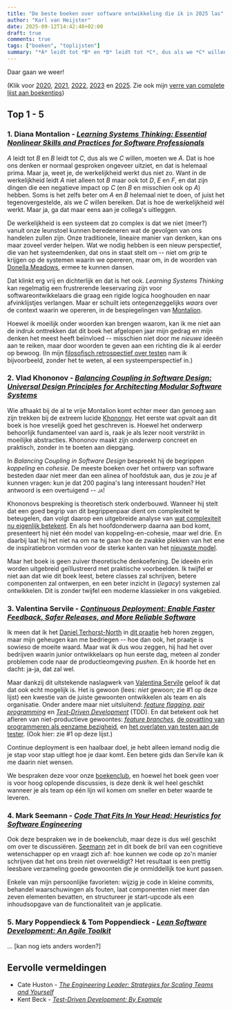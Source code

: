```yaml
---
title: "De beste boeken over software ontwikkeling die ik in 2025 las"
author: "Karl van Heijster"
date: 2025-09-12T14:42:48+02:00
draft: true
comments: true
tags: ["boeken", "toplijsten"]
summary: "*A* leidt tot *B* en *B* leidt tot *C*, dus als we *C* willen, moeten we *A*. Dat is hoe ons denken er normaal gesproken ongeveer uitziet, en dat is helemaal prima. Maar ja, weet je, de werkelijkheid werkt dus niet zo. Want in de werkelijkheid leidt *A* niet alleen tot *B* maar ook tot *D*, *E* en *F*, en dat zijn dingen die een negatieve impact op *C* (en *B* en misschien ook op *A*) hebben. Soms is het zelfs beter om *A* en *B* helemaal niet te doen, of juist het tegenovergestelde, als we *C* willen bereiken. Dat is hoe de werkelijkheid wél werkt. Maar ja, ga dat maar eens aan je collega's uitleggen."
---
```


Daar gaan we weer!


(Klik voor [2020](/blog/21/05/de-beste-boeken-over-software-ontwikkeling-die-ik-in-2020-las/ "'De beste boeken over software ontwikkeling die ik in 2020 las'"), [2021](/blog/21/12/de-beste-boeken-over-software-ontwikkeling-die-ik-in-2021-las/ "'De beste boeken over software ontwikkeling die ik in 2021 las'"), [2022](/blog/22/12/de-beste-boeken-over-software-ontwikkeling-die-ik-in-2022-las/ "'De beste boeken over software ontwikkeling die ik in 2022 las'"), [2023](/blog/23/12/de-beste-boeken-over-software-ontwikkeling-die-ik-in-2023-las/ "'De beste boeken over software ontwikkeling die ik in 2023 las'") en [2025](/blog/24/12/de-beste-boeken-over-software-ontwikkeling-die-ik-in-2024-las/ "'De beste boeken over software ontwikkeling die ik in 2024 las'"). Zie ook mijn [verre van complete lijst aan boekentips](/blog/25/07/een-verre-van-complete-lijst-boekentips/ "'Een (verre van complete) lijst boekentips'"))


## Top 1 - 5 


### 1. Diana Montalion - [*Learning Systems Thinking: Essential Nonlinear Skills and Practices for Software Professionals*](https://www.oreilly.com/library/view/learning-systems-thinking/9781098151324/ "Diana Montalion, 'Learning Systems Thinking: Essential Nonlinear Skills and Practices for Software Professionals', O'Reilly Media, 2024")


*A* leidt tot *B* en *B* leidt tot *C*, dus als we *C* willen, moeten we *A*. Dat is hoe ons denken er normaal gesproken ongeveer uitziet, en dat is helemaal prima. Maar ja, weet je, de werkelijkheid werkt dus niet zo. Want in de werkelijkheid leidt *A* niet alleen tot *B* maar ook tot *D*, *E* en *F*, en dat zijn dingen die een negatieve impact op *C* (en *B* en misschien ook op *A*) hebben. Soms is het zelfs beter om *A* en *B* helemaal niet te doen, of juist het tegenovergestelde, als we *C* willen bereiken. Dat is hoe de werkelijkheid wél werkt. Maar ja, ga dat maar eens aan je collega's uitleggen.


De werkelijkheid is een systeem dat zo complex is dat we niet (meer?) vanuit onze leunstoel kunnen beredeneren wat de gevolgen van ons handelen zullen zijn. Onze traditionele, lineaire manier van denken, kan ons maar zoveel verder helpen. Wat we nodig hebben is een nieuw perspectief, die van het systeemdenken, dat ons in staat stelt om -- niet om *grip* te krijgen op de systemen waarin we opereren, maar om, in de woorden van [Donella Meadows](https://en.wikipedia.org/wiki/Donella_Meadows "'Donella Meadows', Wikipedia"), ermee te kunnen dansen.


Dat klinkt erg vrij en dichterlijk en dat is het ook. *Learning Systems Thinking* kan regelmatig een frustrerende leeservaring zijn voor softwareontwikkelaars die graag een rigide logica hooghouden en naar afvinklijstjes verlangen. Maar er schuilt iets ontegenzeggelijks *waars* over de context waarin we opereren, in de bespiegelingen van [Montalion](https://montalion.com/). 


Hoewel ik moeilijk onder woorden kan brengen waarom, kan ik me niet aan de indruk onttrekken dat dit boek het afgelopen jaar mijn gedrag en mijn denken het meest heeft beïnvloed -- misschien niet door me *nieuwe* ideeën aan te reiken, maar door woorden te geven aan een richting die ik al eerder op bewoog. (In mijn [filosofisch retrospectief over testen](/talks/testen-een-filosofisch-retrospectief/ "'Testen: Een filosofisch retrospectief'") nam ik bijvoorbeeld, zonder het te weten, al een systeemperspectief in.)


### 2. Vlad Khononov - [*Balancing Coupling in Software Design: Universal Design Principles for Architecting Modular Software Systems*](https://www.pearson.com/en-us/subject-catalog/p/balancing-coupling-in-software-design-successful-software-architecture-in-general-and-distributed-systems/P200000000372/9780137353576 "Vlad Khononov, 'Balancing Coupling in Software Design: Universal Design Principles for Architecting Modular Software Systems', Addison-Wesley Professional 2024")


Wie afhaakt bij de al te vrije Montalion komt echter meer dan genoeg aan zijn trekken bij de extreem lucide [Khononov](https://vladikk.com/). Het eerste wat opvalt aan dit boek is hoe vreselijk goed het geschreven is. Hoewel het onderwerp behoorlijk fundamenteel van aard is, raak je als lezer nooit verstrikt in moeilijke abstracties. Khononov maakt zijn onderwerp concreet en praktisch, zonder in te boeten aan diepgang.


In *Balancing Coupling in Software Design* bespreekt hij de begrippen *koppeling* en *cohesie*. De meeste boeken over het ontwerp van software besteden daar niet meer dan een alinea of hoofdstuk aan, dus je zou je af kunnen vragen: kun je dat 200 pagina's lang interessant houden? Het antwoord is een overtuigend -- <span style="font-variant:small-caps;">ja!</span> 


Khononovs bespreking is theoretisch sterk onderbouwd. Wanneer hij stelt dat een goed begrip van dit begrippenpaar dient om complexiteit te beteugelen, dan volgt daarop een uitgebreide analyse van [wat complexiteit nu eigenlijk betekent](/blog/25/04/gecompliceerd-vs-complex/ "'Gecompliceerd vs. complex'"). En als het hoofdonderwerp daarna aan bod komt, presenteert hij niet één model van koppeling-en-cohesie, maar wel drie. En daarbij laat hij het niet na om na te gaan hoe de zwakke plekken van het ene de inspiratiebron vormden voor de sterke kanten van het [nieuwste model](/blog/25/04/hoge-cohesie-losse-koppeling/ "'Hoge cohesie, losse koppeling'"). 

Maar het boek is geen zuiver theoretische denkoefening. De ideeën erin worden uitgebreid geïllustreerd met praktische voorbeelden. Ik twijfel er niet aan dat wie dit boek leest, betere classes zal schrijven, betere componenten zal ontwerpen, en een beter inzicht in (*legacy*) systemen zal ontwikkelen. Dit is zonder twijfel een moderne klassieker in ons vakgebied.


### 3. Valentina Servile - [*Continuous Deployment: Enable Faster Feedback, Safer Releases, and More Reliable Software*](https://www.oreilly.com/library/view/continuous-deployment/9781098146719/ "Valentina Servile, 'Continuous Deployment: Enable Faster Feedback, Safer Releases, and More Reliable Software', O'Reilly Media Inc. 2024")


Ik meen dat ik het [Daniel Terhorst-North](https://dannorth.net/) in [dit praatje](https://www.youtube.com/watch?v=tgaKAF_eiOg "'The Best Programmer I Know • Daniel Terhorst-North • GOTO 2024', YouTube") heb horen zeggen, maar mijn geheugen kan me bedriegen -- hoe dan ook, het praatje is sowieso de moeite waard. Maar wat ik dus wou zeggen, hij had het over bedrijven waarin junior ontwikkelaars op hun eerste dag, meteen al zonder problemen code naar de productieomgeving *pushen*. En ik hoorde het en dacht: ja-ja, dat zal wel.


Maar dankzij dit uitstekende naslagwerk van [Valentina Servile](https://www.linkedin.com/in/valentina-servile/) geloof ik dat dat ook echt mogelijk is. Het is gewoon (lees: *niet* gewoon; zie #1 op deze lijst) een kwestie van de juiste gewoonten ontwikkelen als team en als organisatie. Onder andere maar niet uitsluitend: [*feature flagging*](https://martinfowler.com/articles/feature-toggles.html "'Feature Toggles (aka Feature Flags)', Pete Hodgsen @ Martin Fowler"), [*pair programming*](/tags/pair-programming/ "Blogs met de tag 'pair programming'") en [*Test-Driven Development*](/tags/test-driven-development/ "Blogs met de tag 'test-driven development'") (TDD). En dat betekent ook het afleren van niet-productieve gewoontes: [*feature branches*](/blog/25/05/feature-branches-belemmeren-een-beter-begrip-van-koppeling/ "'Feature branches belemmeren een beter begrip van koppeling'"), [de opvatting van programmeren als eenzame bezigheid](/blog/24/11/waarom-wil-carl-niet-pairen/ "'Waarom wil Carl niet pairen?'"), en [het overlaten van testen aan de tester](DE_VERGETEN_TEST "'De vergeten tester'"). (Ook hier: zie #1 op deze lijst.)


Continue deployment is een haalbaar doel, je hebt alleen iemand nodig die je stap voor stap uitlegt hoe je daar komt. Een betere gids dan Servile kan ik me daarin niet wensen.


We bespraken deze voor onze [boekenclub](/tags/boekenclub/ "Blogs met de tag 'boekenclub'"), en hoewel het boek geen voer is voor hoog oplopende discussies, is deze denk ik wel heel geschikt wanneer je als team op één lijn wil komen om sneller en beter waarde te leveren.


### 4. Mark Seemann - [*Code That Fits In Your Head: Heuristics for Software Engineering*](https://www.oreilly.com/library/view/code-that-fits/9780137464302/ "'Code That Fits in Your Head: Heuristics for Software Engineering', Mark Seemann, O'Reilly Media")


Ook deze bespraken we in de boekenclub, maar deze is dus wél geschikt om over te discussiëren. [Seemann](https://blog.ploeh.dk/) zet in dit boek de bril van een cognitieve wetenschapper op en vraagt zich af: hoe kunnen we code op zo'n manier schrijven dat het ons brein niet overweldigt? Het resultaat is een prettig leesbare verzameling goede gewoonten die je onmiddellijk toe kunt passen. 


Enkele van mijn persoonlijke favorieten: wijzig je code in kleine commits, behandel waarschuwingen als fouten, laat componenten niet meer dan zeven elementen bevatten, en structureer je start-upcode als een inhoudsopgave van de functionaliteit van je applicatie.


### 5. Mary Poppendieck & Tom Poppendieck - [*Lean Software Development: An Agile Toolkit*](https://www.oreilly.com/library/view/lean-software-development/0321150783/ "Mary Poppendieck & Tom Poppendieck, 'Lean Software Development: An Agile Toolkit', O'Reilly Inc. 2003")


... [kan nog iets anders worden?]


## Eervolle vermeldingen


- Cate Huston - [*The Engineering Leader: Strategies for Scaling Teams and Yourself*](https://www.oreilly.com/library/view/the-engineering-leader/9781098154059/ "Cate Huston, 'The Engineering Leader: Strategies for Scaling Teams and Yourself', O'Reilly Inc. 2024")
- Kent Beck - [*Test-Driven Development: By Example*](https://www.oreilly.com/library/view/test-driven-development/0321146530/ "Kent Beck, 'Test-Driven Development: By Example', Addison-Wesley Professional 2002")
